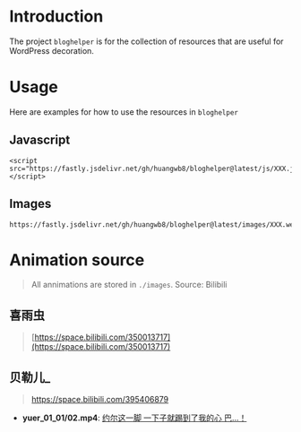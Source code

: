 # Introduction

The project `bloghelper` is for the collection of resources that are useful for WordPress decoration.

# Usage

Here are examples for how to use the resources in `bloghelper`

## Javascript

```php+HTML
<script src="https://fastly.jsdelivr.net/gh/huangwb8/bloghelper@latest/js/XXX.js"></script>
```

## Images

```
https://fastly.jsdelivr.net/gh/huangwb8/bloghelper@latest/images/XXX.webp
```

# Animation source

> All annimations are stored in `./images`. Source: Bilibili

## 喜雨虫

> [https://space.bilibili.com/350013717](https://space.bilibili.com/350013717)

## 贝勒儿_

> https://space.bilibili.com/395406879

+ **yuer_01_01/02.mp4**: [约尔这一脚 一下子就踢到了我的心 巴...！](https://www.bilibili.com/video/BV1fZ4y147Ry)
